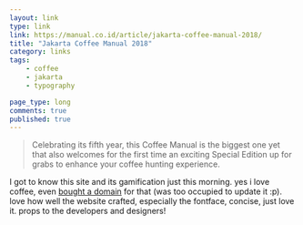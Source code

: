 ```yaml
---
layout: link
type: link
link: https://manual.co.id/article/jakarta-coffee-manual-2018/
title: "Jakarta Coffee Manual 2018"
category: links
tags: 
    - coffee
    - jakarta
    - typography

page_type: long
comments: true
published: true
---
```


> Celebrating its fifth year, this Coffee Manual is the biggest one yet that also welcomes for the first time an exciting Special Edition up for grabs to enhance your coffee hunting experience.

I got to know this site and its gamification just this morning. yes i love coffee, even [bought a domain](https://epicoffee.com) for that (was too occupied to update it :p).
love how well the website crafted, especially the fontface, concise, just love it. props to the developers and designers! 